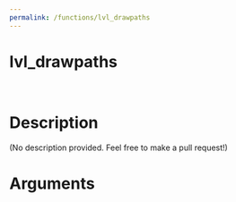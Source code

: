 ```yaml
---
permalink: /functions/lvl_drawpaths
---
```

# lvl_drawpaths  
&nbsp;  
# Description  
(No description provided. Feel free to make a pull request!) 
&nbsp;  
# Arguments


